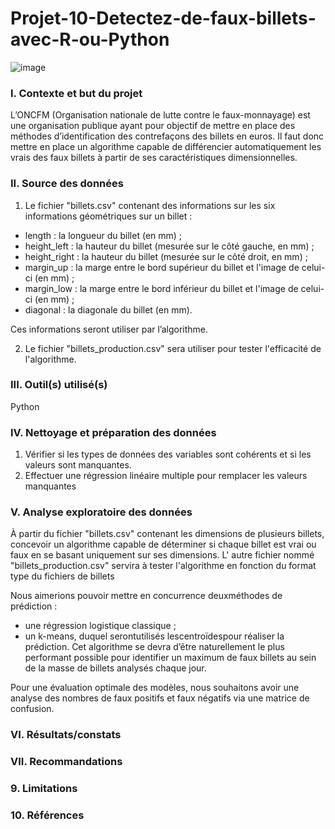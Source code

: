 # Projet-10-Detectez-de-faux-billets-avec-R-ou-Python

![image](https://github.com/BM-Aurelie78/Projet-10-Detectez-de-faux-billets-avec-R-ou-Python/assets/153644306/0721c593-7157-4f90-94b8-1e59e272510d)


### I. Contexte et but du projet
L’ONCFM (Organisation nationale de lutte contre le faux-monnayage) est une organisation publique ayant pour objectif de mettre en place des méthodes d’identification des contrefaçons des billets en euros. 
Il faut donc mettre en place un algorithme capable de différencier automatiquement les vrais des faux billets à partir de ses caractéristiques dimensionnelles.

### II. Source des données
1. Le fichier "billets.csv" contenant des informations sur les six informations géométriques sur un billet :
- length : la longueur du billet (en mm) ;
- height_left : la hauteur du billet (mesurée sur le côté gauche, en mm) ;
- height_right : la hauteur du billet (mesurée sur le côté droit, en mm) ;
- margin_up : la marge entre le bord supérieur du billet et l'image de celui-ci (en mm) ;
- margin_low : la marge entre le bord inférieur du billet et l'image de celui-ci (en mm) ;
- diagonal : la diagonale du billet (en mm).

Ces informations seront utiliser par l’algorithme.

2. Le fichier "billets_production.csv" sera utiliser pour tester l'efficacité de l'algorithme.

### III. Outil(s) utilisé(s)

Python 

### IV. Nettoyage et préparation des données

1. Vérifier si les types de données des variables sont cohérents et si les valeurs sont manquantes.
2. Effectuer une régression linéaire multiple pour remplacer les valeurs manquantes

### V. Analyse exploratoire des données

À partir du fichier  "billets.csv" contenant les dimensions de plusieurs billets, concevoir un algorithme capable de déterminer si chaque billet est vrai ou faux en se basant uniquement sur ses dimensions.
L' autre fichier nommé "billets_production.csv" servira à tester l'algorithme en fonction du format type du fichiers de billets

Nous aimerions pouvoir mettre en concurrence deuxméthodes de         
prédiction : 
- une régression logistique classique ; 
- un k-means, duquel serontutilisés lescentroïdespour réaliser la          
prédiction. 
Cet algorithme se devra d’être naturellement le plus performant possible pour identifier un maximum de faux billets au sein de la masse de billets analysés chaque jour. 

Pour une évaluation optimale des modèles, nous souhaitons avoir une analyse des nombres de faux positifs et faux négatifs via une matrice de confusion.

### VI. Résultats/constats



### VII. Recommandations




### 9. Limitations


### 10. Références
